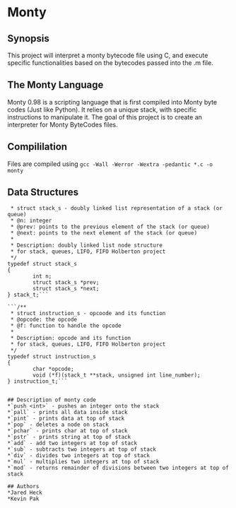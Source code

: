 # Monty

## Synopsis
This project will interpret a monty bytecode file using C, and execute specific functionalities based on the bytecodes passed into the .m file.

## The Monty Language
Monty 0.98 is a scripting language that is first compiled into Monty byte codes (Just like Python). It relies on a unique stack, with specific instructions to manipulate it. The goal of this project is to create an interpreter for Monty ByteCodes files.

## Compililation
Files are compiled using `gcc -Wall -Werror -Wextra -pedantic *.c -o monty`

## Data Structures
```/**
 * struct stack_s - doubly linked list representation of a stack (or queue)
 * @n: integer
 * @prev: points to the previous element of the stack (or queue)
 * @next: points to the next element of the stack (or queue)
 *
 * Description: doubly linked list node structure
 * for stack, queues, LIFO, FIFO Holberton project
 */
typedef struct stack_s
{
        int n;
        struct stack_s *prev;
        struct stack_s *next;
} stack_t;```

```/**
 * struct instruction_s - opcoode and its function
 * @opcode: the opcode
 * @f: function to handle the opcode
 *
 * Description: opcode and its function
 * for stack, queues, LIFO, FIFO Holberton project
 */
typedef struct instruction_s
{
        char *opcode;
        void (*f)(stack_t **stack, unsigned int line_number);
} instruction_t;```


## Description of monty code
*`push <int>` - pushes an integer onto the stack
*`pall` - prints all data inside stack
*`pint` - prints data at top of stack
*`pop` - deletes a node on stack
*`pchar` - prints char at top of stack
*`pstr` - prints string at top of stack
*`add` - add two integers at top of stack
*`sub` - subtracts two integers at top of stack
*`div` - divides two integers at top of stack
*`mul` - multiplies two integers at top of stack
*`mod` - returns remainder of divisions between two integers at top of stack

## Authors
*Jared Heck
*Kevin Pak